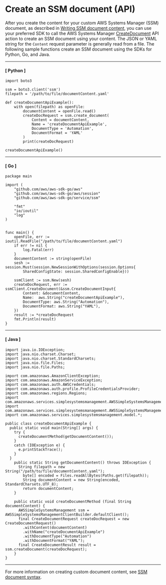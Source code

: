 # Create an SSM document \(API\)<a name="create-ssm-document-api"></a>

After you create the content for your custom AWS Systems Manager \(SSM\) document, as described in [Writing SSM document content](create-ssm-doc.md#writing-ssm-doc-content), you can use your preferred SDK to call the AWS Systems Manager [CreateDocument](https://docs.aws.amazon.com/systems-manager/latest/APIReference/API_CreateDocument.html) API action to create an SSM document using your content\. The JSON or YAML string for the `Content` request parameter is generally read from a file\. The following sample functions create an SSM document using the SDKs for Python, Go, and Java\.

------
#### [ Python ]

```
import boto3

ssm = boto3.client('ssm')
filepath = '/path/to/file/documentContent.yaml'

def createDocumentApiExample():
    with open(filepath) as openFile:
        documentContent = openFile.read()
        createDocRequest = ssm.create_document(
            Content = documentContent,
            Name = 'createDocumentApiExample',
            DocumentType = 'Automation',
            DocumentFormat = 'YAML' 
        )
        print(createDocRequest)

createDocumentApiExample()
```

------
#### [ Go ]

```
package main

import (
    "github.com/aws/aws-sdk-go/aws"
    "github.com/aws/aws-sdk-go/aws/session"
    "github.com/aws/aws-sdk-go/service/ssm"

    "fmt"
    "io/ioutil"
    "log"
)


func main() {
    openFile, err := ioutil.ReadFile("/path/to/file/documentContent.yaml")
    if err != nil {
		log.Fatal(err)
	}
    documentContent := string(openFile)
    sesh := session.Must(session.NewSessionWithOptions(session.Options{
        SharedConfigState: session.SharedConfigEnable}))
    
    ssmClient := ssm.New(sesh)
    createDocRequest, err := ssmClient.CreateDocument(&ssm.CreateDocumentInput{
        Content: &documentContent,
        Name:  aws.String("createDocumentApiExample"),
        DocumentType: aws.String("Automation"),
        DocumentFormat: aws.String("YAML"),
    })
    result := *createDocRequest
    fmt.Println(result)
}
```

------
#### [ Java ]

```
import java.io.IOException;
import java.nio.charset.Charset;
import java.nio.charset.StandardCharsets;
import java.nio.file.Files;
import java.nio.file.Paths;

import com.amazonaws.AmazonClientException;
import com.amazonaws.AmazonServiceException;
import com.amazonaws.auth.AWSCredentials;
import com.amazonaws.auth.profile.ProfileCredentialsProvider;
import com.amazonaws.regions.Regions;
import com.amazonaws.services.simplesystemsmanagement.AWSSimpleSystemsManagement;
import com.amazonaws.services.simplesystemsmanagement.AWSSimpleSystemsManagementClientBuilder;
import com.amazonaws.services.simplesystemsmanagement.model.*;

public class createDocumentApiExample {
  public static void main(String[] args) {
    try {
      createDocumentMethod(getDocumentContent());
    }
    catch (IOException e) {
      e.printStackTrace();
    }
  }
    public static String getDocumentContent() throws IOException {
      String filepath = new String("/path/to/file/documentContent.yaml");
        byte[] encoded = Files.readAllBytes(Paths.get(filepath));
        String documentContent = new String(encoded, StandardCharsets.UTF_8);
        return documentContent;
    }
    
    public static void createDocumentMethod (final String documentContent) {
      AWSSimpleSystemsManagement ssm = AWSSimpleSystemsManagementClientBuilder.defaultClient();
      final CreateDocumentRequest createDocRequest = new CreateDocumentRequest()
        .withContent(documentContent)
        .withName("createDocumentApiExample")
        .withDocumentType("Automation")
        .withDocumentFormat("YAML");
      final CreateDocumentResult result = ssm.createDocument(createDocRequest);
    }
}
```

------

For more information on creating custom document content, see [SSM document syntax](sysman-doc-syntax.md)\.